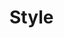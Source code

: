 # Style

<!-- TODO:
  lesson on:
  - casing best practices (camelCase, PascalCase, snake_case, etc.) 
  - indentation
  - readability, etc.
-->
